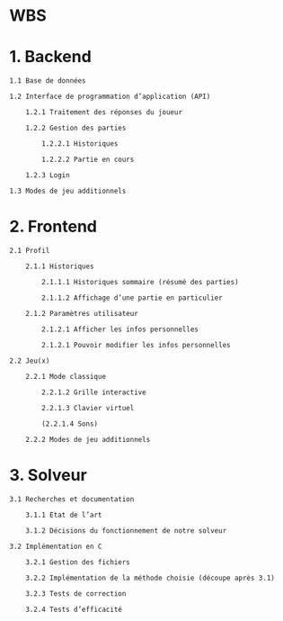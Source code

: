 # WBS

# 1. Backend

    1.1 Base de données

    1.2 Interface de programmation d’application (API)

        1.2.1 Traitement des réponses du joueur

        1.2.2 Gestion des parties

            1.2.2.1 Historiques

            1.2.2.2 Partie en cours

        1.2.3 Login

    1.3 Modes de jeu additionnels

# 2. Frontend

    2.1 Profil

        2.1.1 Historiques

            2.1.1.1 Historiques sommaire (résumé des parties)

            2.1.1.2 Affichage d’une partie en particulier

        2.1.2 Paramètres utilisateur

            2.1.2.1 Afficher les infos personnelles

            2.1.2.1 Pouvoir modifier les infos personnelles

    2.2 Jeu(x)

        2.2.1 Mode classique

            2.2.1.2 Grille interactive

            2.2.1.3 Clavier virtuel

            (2.2.1.4 Sons)

        2.2.2 Modes de jeu additionnels

# 3. Solveur

    3.1 Recherches et documentation

        3.1.1 Etat de l’art

        3.1.2 Décisions du fonctionnement de notre solveur

    3.2 Implémentation en C

        3.2.1 Gestion des fichiers

        3.2.2 Implémentation de la méthode choisie (découpe après 3.1)

        3.2.3 Tests de correction

        3.2.4 Tests d’efficacité

